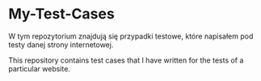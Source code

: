 # My-Test-Cases

W tym repozytorium znajdują się przypadki testowe, które napisałem pod testy danej strony internetowej.

This repository contains test cases that I have written for the tests of a particular website.
